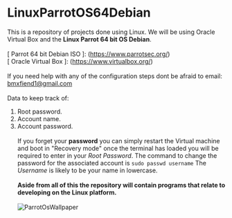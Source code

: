 # LinuxParrotOS64Debian
This is a repository of projects done using Linux. We will be using Oracle Virtual Box and the **Linux Parrot 64 bit OS Debian**. <br><br>
[ Parrot 64 bit Debian ISO ]: (https://www.parrotsec.org/) <br> [ Oracle Virtual Box ]: (https://www.virtualbox.org/)
<br><br>
If you need help with any of the configuration steps dont be afraid to email: <a href="mailto:bmxfiend1@gmail.com">bmxfiend1@gmail.com</a>
<br><br>
Data to keep track of:
  1. Root password.
  2. Account name.
  3. Account password.
<br><br>
If you forget your **password** you can simply restart the Virtual machine and boot in "Recovery mode" once the terminal has loaded you will be required to enter in your *Root Password*. The command to change the password for the associated account
is `sudo passwd username` The *Username* is likely to be your name in lowercase.
<br><br>
**Aside from all of this the repository will contain programs that relate to developing on the Linux platform.**
<br><br>
![ParrotOsWallpaper](https://user-images.githubusercontent.com/29683691/105855988-af059f80-5fb6-11eb-8a0b-07542f5ae686.jpg)

